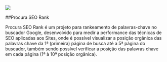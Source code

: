 <p>
  <img src=https://img.shields.io/badge/vers%C3%A3o-1.0.1-red />  
</p>
##Procura SEO Rank
<p>
  Procura SEO Rank é um projeto para rankeamento de palavras-chave no buscador Google, desenvolvido para medir a performance das técnicas de SEO aplicadas aos Sites, onde é possível visualizar a posição orgânica das palavras chave da 1ª (primeira) página de busca até a 5ª página do buscador, também sendo possível verificar a posição das palavras chave em cada página (1ª à 10ª posição orgânica).
</p>
